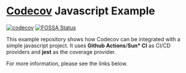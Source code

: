 # [Codecov](https://codecov.io) Javascript Example
[![codecov](https://codecov.io/github/codecov/example-javascript/branch/main/graph/badge.svg?token=JFXAG3vvev)](https://app.codecov.io/github/codecov/example-javascript)
[![FOSSA Status](https://app.fossa.com/api/projects/git%2Bgithub.com%2Fcodecov%2Fexample-javascript.svg?type=shield)](https://app.fossa.com/projects/git%2Bgithub.com%2Fcodecov%2Fexample-javascript?ref=badge_shield)

This example repository shows how Codecov can be integrated with a simple javascript project. It uses  **Github Actions**/**Sun\* CI** as CI/CD providers and **jest** as the coverage provider.

For more information, please see the links below.
